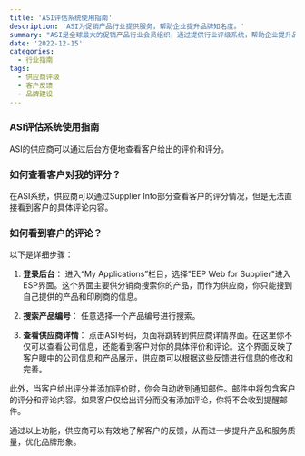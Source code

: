 ```yaml
---
title: 'ASI评估系统使用指南'
description: 'ASI为促销产品行业提供服务，帮助企业提升品牌知名度。'
summary: "ASI是全球最大的促销产品行业会员组织，通过提供行业评级系统，帮助企业提升品牌知名度，改善客户满意度。本文将详细介绍如何查看客户的评级和反馈。"
date: '2022-12-15'
categories:
  - 行业指南
tags:
  - 供应商评级
  - 客户反馈
  - 品牌建设
---
```


### ASI评估系统使用指南

ASI的供应商可以通过后台方便地查看客户给出的评价和评分。

### 如何查看客户对我的评分？

在ASI系统，供应商可以通过Supplier Info部分查看客户的评分情况，但是无法直接看到客户的具体评论内容。

### 如何看到客户的评论？

以下是详细步骤：

1. **登录后台**：
   进入“My Applications”栏目，选择"EEP Web for Supplier"进入ESP界面。这个界面主要供分销商搜索你的产品，而作为供应商，你只能搜到自己提供的产品和印刷商的信息。

2. **搜索产品编号**：
   任意选择一个产品编号进行搜索。

3. **查看供应商详情**：
   点击ASI号码，页面将跳转到供应商详情界面。在这里你不仅可以查看公司信息，还能看到客户对你的具体评价和评论。这个界面反映了客户眼中的公司信息和产品展示，供应商可以根据这些反馈进行信息的修改和完善。

此外，当客户给出评分并添加评价时，你会自动收到通知邮件。邮件中将包含客户的评分和评论内容。如果客户仅给出评分而没有添加评论，你将不会收到提醒邮件。

通过以上功能，供应商可以有效地了解客户的反馈，从而进一步提升产品和服务质量，优化品牌形象。
